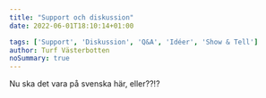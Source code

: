 ```yaml
---
title: "Support och diskussion"
date: 2022-06-01T18:10:14+01:00

tags: ['Support', 'Diskussion', 'Q&A', 'Idéer', 'Show & Tell']
author: Turf Västerbotten
noSummary: true
---
```

Nu ska det vara på svenska här, eller??!?
